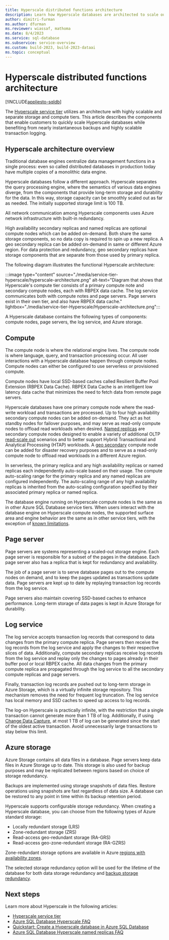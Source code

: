 ```yaml
---
title: Hyperscale distributed functions architecture
description: Learn how Hyperscale databases are architected to scale out storage and compute resources for Azure SQL Database.
author: dimitri-furman
ms.author: dfurman
ms.reviewer: wiassaf, mathoma
ms.date: 8/4/2023
ms.service: sql-database
ms.subservice: service-overview
ms.custom: build-2023, build-2023-dataai
ms.topic: conceptual
---
```


# Hyperscale distributed functions architecture

[!INCLUDE[appliesto-sqldb](../includes/appliesto-sqldb.md)]

The [Hyperscale service tier](service-tier-hyperscale.md) utilizes an architecture with highly scalable and separate storage and compute tiers. This article describes the components that enable customers to quickly scale Hyperscale databases while benefiting from nearly instantaneous backups and highly scalable transaction logging.

## Hyperscale architecture overview

Traditional database engines centralize data management functions in a single process: even so called distributed databases in production today have multiple copies of a monolithic data engine.

Hyperscale databases follow a different approach. Hyperscale separates the query processing engine, where the semantics of various data engines diverge, from the components that provide long-term storage and durability for the data. In this way, storage capacity can be smoothly scaled out as far as needed. The initially supported storage limit is 100 TB.

All network communication among Hyperscale components uses Azure network infrastructure with built-in redundancy.

High availability secondary replicas and named replicas are optional compute nodes which can be added on-demand. Both share the same storage components, so no data copy is required to spin up a new replica. A geo secondary replica can be added on-demand in same or different Azure region. For data protection and redundancy, geo secondary replicas have storage components that are separate from those used by primary replica.

The following diagram illustrates the functional Hyperscale architecture:

:::image type="content" source="./media/service-tier-hyperscale/hyperscale-architecture.png" alt-text="Diagram that shows that Hyperscale's compute tier consists of a primary compute note and secondary compute nodes, each with RBPEX data cache. The log service communicates both with compute notes and page servers. Page servers exist in their own tier, and also have RBPEX data cache." lightbox="./media/service-tier-Hyperscale/Hyperscale-architecture.png":::

A Hyperscale database contains the following types of components: compute nodes, page servers, the log service, and Azure storage.

## Compute

The compute node is where the relational engine lives. The compute node is where language, query, and transaction processing occur. All user interactions with a Hyperscale database happen through compute nodes.  Compute nodes can either be configured to use serverless or provisioned compute.

Compute nodes have local SSD-based caches called Resilient Buffer Pool Extension (RBPEX Data Cache). RBPEX Data Cache is an intelligent low latency data cache that minimizes the need to fetch data from remote page servers.

Hyperscale databases have one primary compute node where the read-write workload and transactions are processed. Up to four high availability secondary compute nodes can be added on-demand. They act as hot standby nodes for failover purposes, and may serve as read-only compute nodes to offload read workloads when desired. [Named replicas](service-tier-hyperscale-replicas.md#named-replica) are secondary compute nodes designed to enable a variety of additional OLTP [read-scale out](read-scale-out.md) scenarios and to better support Hybrid Transactional and Analytical Processing (HTAP) workloads. A [geo secondary](active-geo-replication-overview.md) compute node can be added for disaster recovery purposes and to serve as a read-only compute node to offload read workloads in a different Azure region.

In serverless, the primary replica and any high availability replicas or named replicas each independently auto-scale based on their usage.  The compute auto-scaling range for the primary replica and any named replicas are configured independently.  The auto-scaling range of any high availability replicas is inherited from the auto-scaling configuration specified by their associated primary replica or named replica.    

The database engine running on Hyperscale compute nodes is the same as in other Azure SQL Database service tiers. When users interact with the database engine on Hyperscale compute nodes, the supported surface area and engine behavior are the same as in other service tiers, with the exception of [known limitations](service-tier-hyperscale.md#known-limitations).

## Page server

Page servers are systems representing a scaled-out storage engine. Each page server is responsible for a subset of the pages in the database. Each page server also has a replica that is kept for redundancy and availability.

The job of a page server is to serve database pages out to the compute nodes on demand, and to keep the pages updated as transactions update data. Page servers are kept up to date by replaying transaction log records from the log service. 

Page servers also maintain covering SSD-based caches to enhance performance. Long-term storage of data pages is kept in Azure Storage for durability.

## Log service

The log service accepts transaction log records that correspond to data changes from the primary compute replica. Page servers then receive the log records from the log service and apply the changes to their respective slices of data. Additionally, compute secondary replicas receive log records from the log service and replay only the changes to pages already in their buffer pool or local RBPEX cache. All data changes from the primary compute replica are propagated through the log service to all the secondary compute replicas and page servers.

Finally, transaction log records are pushed out to long-term storage in Azure Storage, which is a virtually infinite storage repository. This mechanism removes the need for frequent log truncation. The log service has local memory and SSD caches to speed up access to log records.

The log-on Hyperscale is practically infinite, with the restriction that a single transaction cannot generate more than 1 TB of log. Additionally, if using [Change Data Capture](/sql/relational-databases/track-changes/about-change-data-capture-sql-server), at most 1 TB of log can be generated since the start of the oldest active transaction. Avoid unnecessarily large transactions to stay below this limit.

## Azure storage

Azure Storage contains all data files in a database. Page servers keep data files in Azure Storage up to date. This storage is also used for backup purposes and may be replicated between regions based on choice of storage redundancy.

Backups are implemented using storage snapshots of data files. Restore operations using snapshots are fast regardless of data size. A database can be restored to any point in time within its backup retention period.

Hyperscale supports configurable storage redundancy. When creating a Hyperscale database, you can choose from the following types of Azure standard storage:

- Locally redundant storage (LRS)
- Zone-redundant storage (ZRS)
- Read-access geo-redundant storage (RA-GRS)
- Read-access geo-zone-redundant storage (RA-GZRS)

Zone-redundant storage options are available in Azure [regions with availability zones](/azure/reliability/availability-zones-service-support).

The selected storage redundancy option will be used for the lifetime of the database for both data storage redundancy and [backup storage redundancy](automated-backups-overview.md#backup-storage-redundancy).

## Next steps

Learn more about Hyperscale in the following articles:

- [Hyperscale service tier](service-tier-hyperscale.md)
- [Azure SQL Database Hyperscale FAQ](service-tier-hyperscale-frequently-asked-questions-faq.yml)
- [Quickstart: Create a Hyperscale database in Azure SQL Database](hyperscale-database-create-quickstart.md)
- [Azure SQL Database Hyperscale named replicas FAQ](service-tier-hyperscale-named-replicas-faq.yml)
